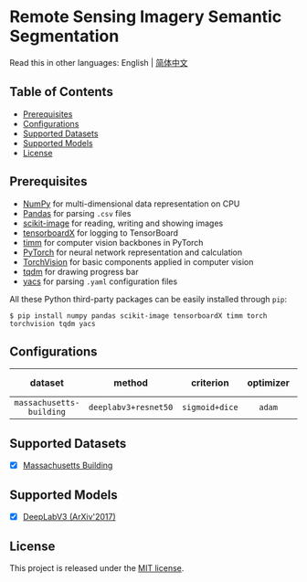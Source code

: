 # Remote Sensing Imagery Semantic Segmentation

Read this in other languages: English | [简体中文](README_zh-CN.md)

## Table of Contents

- [Prerequisites](#prerequisites)
- [Configurations](#configurations)
- [Supported Datasets](#supported-datasets)
- [Supported Models](#supported-models)
- [License](#license)

## <a name="prerequisites"></a> Prerequisites

- [NumPy](https://numpy.org/) for multi-dimensional data representation on CPU
- [Pandas](https://pandas.pydata.org/) for parsing `.csv` files
- [scikit-image](https://scikit-image.org/) for reading, writing and showing images
- [tensorboardX](https://github.com/lanpa/tensorboardX) for logging to TensorBoard
- [timm](https://github.com/rwightman/pytorch-image-models) for computer vision backbones in PyTorch
- [PyTorch](https://pytorch.org/) for neural network representation and calculation
- [TorchVision](https://pytorch.org/vision/) for basic components applied in computer vision
- [tqdm](https://github.com/tqdm/tqdm) for drawing progress bar
- [yacs](https://github.com/rbgirshick/yacs) for parsing `.yaml` configuration files

All these Python third-party packages can be easily installed through `pip`:

```shell
$ pip install numpy pandas scikit-image tensorboardX timm torch torchvision tqdm yacs
```

## <a name="configurations"></a> Configurations

| dataset                  | method               | criterion      | optimizer | scheduler | batch size | LR    | epochs | config                                                                                                |
|:------------------------:|:--------------------:|:--------------:|:---------:|:---------:|:----------:|:-----:|:------:|:-----------------------------------------------------------------------------------------------------:|
| `massachusetts-building` | `deeplabv3+resnet50` | `sigmoid+dice` | `adam`    | `plateau` | 8          | 0.001 | 40     | [config](configs/massachusetts-building_deeplabv3+resnet50_sigmoid+dice_adam_plateau_8_0.001_40.yaml) |

## <a name="supported-datasets"></a> Supported Datasets

- [x] [Massachusetts Building](datas/massachusetts_building.py)

## <a name="supported-models"></a> Supported Models

- [x] [DeepLabV3 (ArXiv'2017)](models/deeplabv3.py)

## <a name="license"></a> License

This project is released under the [MIT license](LICENSE).
